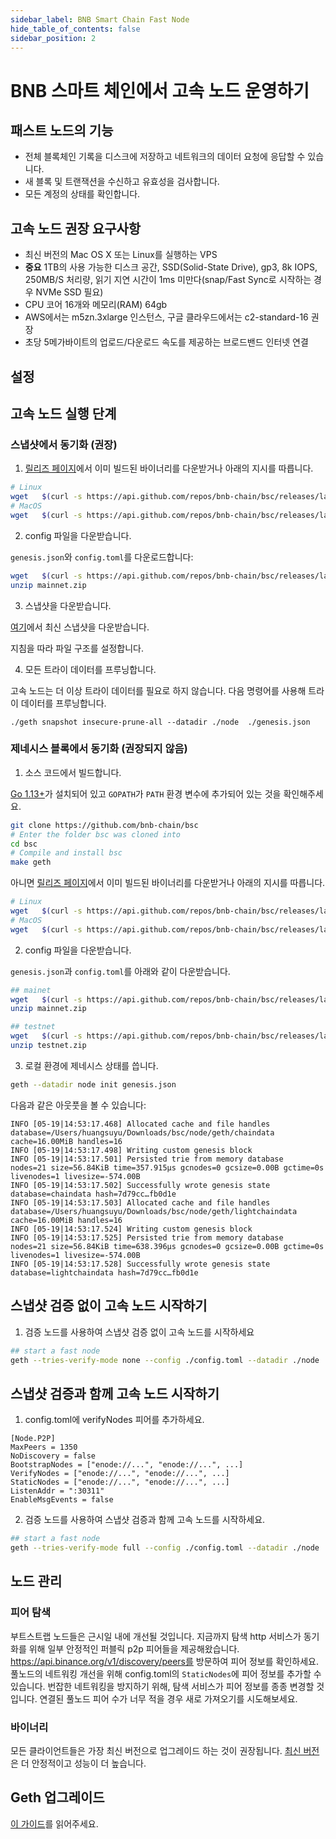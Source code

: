 ```yaml
---
sidebar_label: BNB Smart Chain Fast Node
hide_table_of_contents: false
sidebar_position: 2
---
```

# BNB 스마트 체인에서 고속 노드 운영하기

## 패스트 노드의 기능

* 전체 블록체인 기록을 디스크에 저장하고 네트워크의 데이터 요청에 응답할 수 있습니다.
* 새 블록 및 트랜잭션을 수신하고 유효성을 검사합니다.
* 모든 계정의 상태를 확인합니다.

## 고속 노드 권장 요구사항

- 최신 버전의 Mac OS X 또는 Linux를 실행하는 VPS
- **중요** 1TB의 사용 가능한 디스크 공간, SSD(Solid-State Drive), gp3, 8k IOPS, 250MB/S 처리량, 읽기 지연 시간이 1ms 미만다(snap/Fast Sync로 시작하는 경우 NVMe SSD 필요)
- CPU 코어 16개와 메모리(RAM) 64gb
- AWS에서는 m5zn.3xlarge 인스턴스, 구글 클라우드에서는 c2-standard-16 권장
- 초당 5메가바이트의 업로드/다운로드 속도를 제공하는 브로드밴드 인터넷 연결

## 설정

## 고속 노드 실행 단계

### 스냅샷에서 동기화 (권장)

1. [릴리즈 페이지](https://github.com/bnb-chain/bsc/releases/latest)에서 이미 빌드된 바이너리를 다운받거나 아래의 지시를 따릅니다.

```bash
# Linux
wget   $(curl -s https://api.github.com/repos/bnb-chain/bsc/releases/latest |grep browser_ |grep geth_linux |cut -d\" -f4)
# MacOS
wget   $(curl -s https://api.github.com/repos/bnb-chain/bsc/releases/latest |grep browser_ |grep geth_mac |cut -d\" -f4)
```

2. config 파일을 다운받습니다.

`genesis.json`와 `config.toml`를 다운로드합니다:

```bash
wget   $(curl -s https://api.github.com/repos/bnb-chain/bsc/releases/latest |grep browser_ |grep mainnet |cut -d\" -f4)
unzip mainnet.zip
```

3. 스냅샷을 다운받습니다.

  [여기](https://github.com/bnb-chain/bsc-snapshots)에서 최신 스냅샷을 다운받습니다.

  지침을 따라 파일 구조를 설정합니다.

4. 모든 트라이 데이터를 프루닝합니다.

고속 노드는 더 이상 트라이 데이터를 필요로 하지 않습니다. 다음 명령어를 사용해 트라이 데이터를 프루닝합니다.
```
./geth snapshot insecure-prune-all --datadir ./node  ./genesis.json
```

### 제네시스 블록에서 동기화 (권장되지 않음)

1. 소스 코드에서 빌드합니다.

[Go 1.13+](https://golang.org/doc/install)가 설치되어 있고 `GOPATH`가 `PATH` 환경 변수에 추가되어 있는 것을 확인해주세요.

```bash
git clone https://github.com/bnb-chain/bsc
# Enter the folder bsc was cloned into
cd bsc
# Compile and install bsc
make geth
```

아니면 [릴리즈 페이지](https://github.com/bnb-chain/bsc/releases/latest)에서 이미 빌드된 바이너리를 다운받거나 아래의 지시를 따릅니다.

```bash
# Linux
wget   $(curl -s https://api.github.com/repos/bnb-chain/bsc/releases/latest |grep browser_ |grep geth_linux |cut -d\" -f4)
# MacOS
wget   $(curl -s https://api.github.com/repos/bnb-chain/bsc/releases/latest |grep browser_ |grep geth_mac |cut -d\" -f4)
```

2. config 파일을 다운받습니다.

`genesis.json`과 `config.toml`를 아래와 같이 다운받습니다.

```bash
## mainet
wget   $(curl -s https://api.github.com/repos/bnb-chain/bsc/releases/latest |grep browser_ |grep mainnet |cut -d\" -f4)
unzip mainnet.zip

## testnet
wget   $(curl -s https://api.github.com/repos/bnb-chain/bsc/releases/latest |grep browser_ |grep testnet |cut -d\" -f4)
unzip testnet.zip
```

3. 로컬 환경에 제네시스 상태를 씁니다.

```bash
geth --datadir node init genesis.json
```

다음과 같은 아웃풋을 볼 수 있습니다:

```
INFO [05-19|14:53:17.468] Allocated cache and file handles         database=/Users/huangsuyu/Downloads/bsc/node/geth/chaindata cache=16.00MiB handles=16
INFO [05-19|14:53:17.498] Writing custom genesis block
INFO [05-19|14:53:17.501] Persisted trie from memory database      nodes=21 size=56.84KiB time=357.915µs gcnodes=0 gcsize=0.00B gctime=0s livenodes=1 livesize=-574.00B
INFO [05-19|14:53:17.502] Successfully wrote genesis state         database=chaindata hash=7d79cc…fb0d1e
INFO [05-19|14:53:17.503] Allocated cache and file handles         database=/Users/huangsuyu/Downloads/bsc/node/geth/lightchaindata cache=16.00MiB handles=16
INFO [05-19|14:53:17.524] Writing custom genesis block
INFO [05-19|14:53:17.525] Persisted trie from memory database      nodes=21 size=56.84KiB time=638.396µs gcnodes=0 gcsize=0.00B gctime=0s livenodes=1 livesize=-574.00B
INFO [05-19|14:53:17.528] Successfully wrote genesis state         database=lightchaindata hash=7d79cc…fb0d1e
```

## 스냅샷 검증 없이 고속 노드 시작하기
1. 검증 노드를 사용하여 스냅샷 검증 없이 고속 노드를 시작하세요

```bash
## start a fast node
geth --tries-verify-mode none --config ./config.toml --datadir ./node  --cache 8000 --rpc.allow-unprotected-txs --txlookuplimit 0
```

## 스냅샷 검증과 함께 고속 노드 시작하기
1. config.toml에 verifyNodes 피어를 추가하세요.

```
[Node.P2P]
MaxPeers = 1350
NoDiscovery = false
BootstrapNodes = ["enode://...", "enode://...", ...]
VerifyNodes = ["enode://...", "enode://...", ...]
StaticNodes = ["enode://...", "enode://...", ...]
ListenAddr = ":30311"
EnableMsgEvents = false
```

2. 검증 노드를 사용하여 스냅샷 검증과 함께 고속 노드를 시작하세요.

```bash
## start a fast node
geth --tries-verify-mode full --config ./config.toml --datadir ./node  --cache 8000 --rpc.allow-unprotected-txs --txlookuplimit 0
```

## 노드 관리

### 피어 탐색
부트스트랩 노드들은 근시일 내에 개선될 것입니다. 지금까지 탐색 http 서비스가 동기화를 위해 일부 안정적인 퍼블릭 p2p 피어들을 제공해왔습니다. https://api.binance.org/v1/discovery/peers를 방문하여 피어 정보를 확인하세요. 풀노드의 네트워킹 개선을 위해 config.toml의 `StaticNodes`에 피어 정보를 추가할 수 있습니다. 번잡한 네트워킹을 방지하기 위해, 탐색 서비스가 피어 정보를 종종 변경할 것입니다. 연결된 풀노드 피어 수가 너무 적을 경우 새로 가져오기를 시도해보세요.

### 바이너리
모든 클라이언트들은 가장 최신 버전으로 업그레이드 하는 것이 권장됩니다. [최신 버전](https://github.com/bnb-chain/bsc/releases/latest)은 더 안정적이고 성능이 더 높습니다.

## Geth 업그레이드

[이 가이드](./validator/upgrade-fullnode.md)를 읽어주세요.
